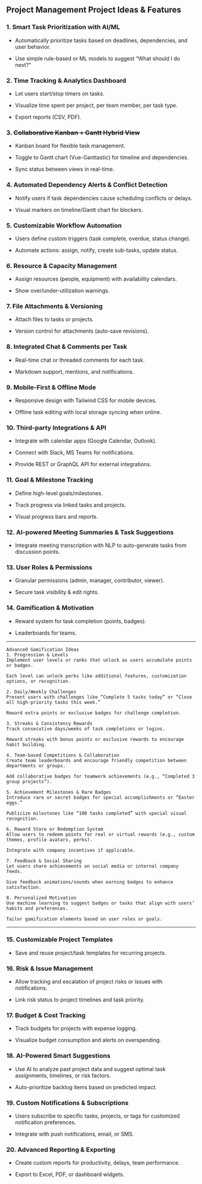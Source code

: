 Project Management Project Ideas & Features
-------------------------------------------

### 1\. **Smart Task Prioritization with AI/ML**

*   Automatically prioritize tasks based on deadlines, dependencies, and user behavior.
    
*   Use simple rule-based or ML models to suggest “What should I do next?”
    

### 2\. **Time Tracking & Analytics Dashboard**

*   Let users start/stop timers on tasks.
    
*   Visualize time spent per project, per team member, per task type.
    
*   Export reports (CSV, PDF).
    

### 3\. ~~**Collaborative Kanban + Gantt Hybrid View**~~

*   Kanban board for flexible task management.
    
*   Toggle to Gantt chart (Vue-Ganttastic) for timeline and dependencies.
    
*   Sync status between views in real-time.
    

### 4\. **Automated Dependency Alerts & Conflict Detection**

*   Notify users if task dependencies cause scheduling conflicts or delays.
    
*   Visual markers on timeline/Gantt chart for blockers.
    

### 5\. **Customizable Workflow Automation**

*   Users define custom triggers (task complete, overdue, status change).
    
*   Automate actions: assign, notify, create sub-tasks, update status.
    

### 6\. **Resource & Capacity Management**

*   Assign resources (people, equipment) with availability calendars.
    
*   Show over/under-utilization warnings.
    

### 7\. **File Attachments & Versioning**

*   Attach files to tasks or projects.
    
*   Version control for attachments (auto-save revisions).
    

### 8\. **Integrated Chat & Comments per Task**

*   Real-time chat or threaded comments for each task.
    
*   Markdown support, mentions, and notifications.
    

### 9\. **Mobile-First & Offline Mode**

*   Responsive design with Tailwind CSS for mobile devices.
    
*   Offline task editing with local storage syncing when online.
    

### 10\. **Third-party Integrations & API**

*   Integrate with calendar apps (Google Calendar, Outlook).
    
*   Connect with Slack, MS Teams for notifications.
    
*   Provide REST or GraphQL API for external integrations.
    

### 11\. **Goal & Milestone Tracking**

*   Define high-level goals/milestones.
    
*   Track progress via linked tasks and projects.
    
*   Visual progress bars and reports.
    

### 12\. **AI-powered Meeting Summaries & Task Suggestions**

*   Integrate meeting transcription with NLP to auto-generate tasks from discussion points.
    

### 13\. **User Roles & Permissions**

*   Granular permissions (admin, manager, contributor, viewer).
    
*   Secure task visibility & edit rights.
    

### 14\. **Gamification & Motivation**

*   Reward system for task completion (points, badges).
    
*   Leaderboards for teams.

---------------------------------------------------------------
```
Advanced Gamification Ideas
1. Progression & Levels
Implement user levels or ranks that unlock as users accumulate points or badges.

Each level can unlock perks like additional features, customization options, or recognition.

2. Daily/Weekly Challenges
Present users with challenges like “Complete 5 tasks today” or “Close all high-priority tasks this week.”

Reward extra points or exclusive badges for challenge completion.

3. Streaks & Consistency Rewards
Track consecutive days/weeks of task completions or logins.

Reward streaks with bonus points or exclusive rewards to encourage habit building.

4. Team-based Competitions & Collaboration
Create team leaderboards and encourage friendly competition between departments or groups.

Add collaborative badges for teamwork achievements (e.g., “Completed 3 group projects”).

5. Achievement Milestones & Rare Badges
Introduce rare or secret badges for special accomplishments or “Easter eggs.”

Publicize milestones like “100 tasks completed” with special visual recognition.

6. Reward Store or Redemption System
Allow users to redeem points for real or virtual rewards (e.g., custom themes, profile avatars, perks).

Integrate with company incentives if applicable.

7. Feedback & Social Sharing
Let users share achievements on social media or internal company feeds.

Give feedback animations/sounds when earning badges to enhance satisfaction.

8. Personalized Motivation
Use machine learning to suggest badges or tasks that align with users’ habits and preferences.

Tailor gamification elements based on user roles or goals.

```
---------------------------------------------------------------

    

### 15\. **Customizable Project Templates**

*   Save and reuse project/task templates for recurring projects.


### 16. **Risk & Issue Management**

-   Allow tracking and escalation of project risks or issues with notifications.
    
-   Link risk status to project timelines and task priority.
    

### 17. **Budget & Cost Tracking**

-   Track budgets for projects with expense logging.
    
-   Visualize budget consumption and alerts on overspending.
    

### 18. **AI-Powered Smart Suggestions**

-   Use AI to analyze past project data and suggest optimal task assignments, timelines, or risk factors.
    
-   Auto-prioritize backlog items based on predicted impact.
    

### 19. **Custom Notifications & Subscriptions**

-   Users subscribe to specific tasks, projects, or tags for customized notification preferences.
    
-   Integrate with push notifications, email, or SMS.
    

### 20. **Advanced Reporting & Exporting**

-   Create custom reports for productivity, delays, team performance.
    
-   Export to Excel, PDF, or dashboard widgets.